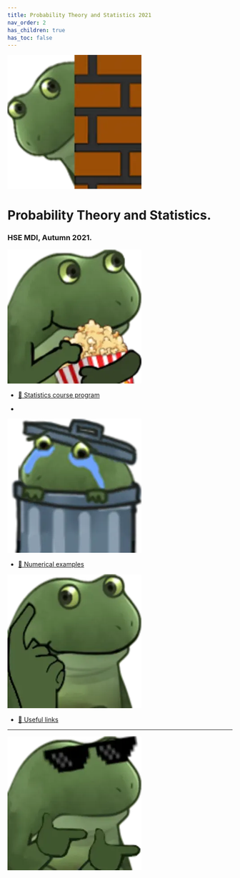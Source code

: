 ```yaml
---
title: Probability Theory and Statistics 2021
nav_order: 2
has_children: true
has_toc: false
---
```


![](../images/frog_open.png)

# Probability Theory and Statistics. 
### HSE MDI, Autumn 2021.

![](../images/frog_course.png)
* [🚀 Statistics course program](/hse_prob_stat_21/program)


<!-- ![](../images/frog_hw.png) -->
* <!-- [💀 Home assignments](/hse_prob_stat//homework) --> 

![](../images/frog_code.png)
* [🐍 Numerical examples](/hse_prob_stat_shared/numerical)

![](../images/frog_think.png)
* [🔧 Useful links](/hse_prob_stat_shared/links)

---
![](../images/frog_close.png)

